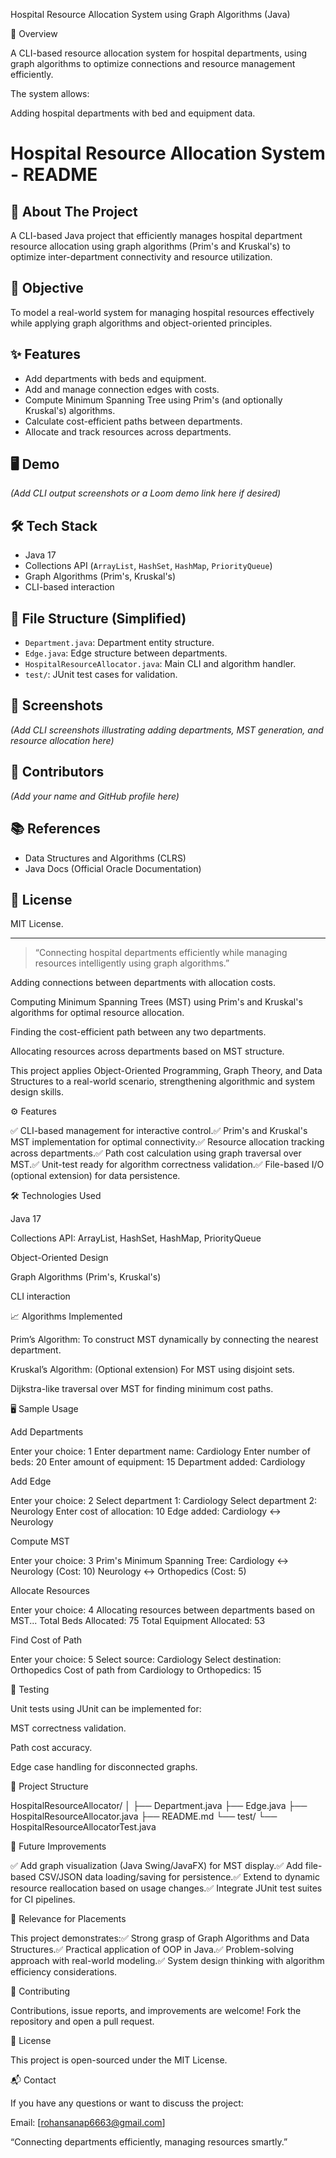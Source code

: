 Hospital Resource Allocation System using Graph Algorithms (Java)

🚀 Overview

A CLI-based resource allocation system for hospital departments, using graph algorithms to optimize connections and resource management efficiently.

The system allows:

Adding hospital departments with bed and equipment data.
# Hospital Resource Allocation System - README

## 🚀 About The Project

A CLI-based Java project that efficiently manages hospital department resource allocation using graph algorithms (Prim's and Kruskal's) to optimize inter-department connectivity and resource utilization.

## 🎯 Objective

To model a real-world system for managing hospital resources effectively while applying graph algorithms and object-oriented principles.

## ✨ Features

* Add departments with beds and equipment.
* Add and manage connection edges with costs.
* Compute Minimum Spanning Tree using Prim's (and optionally Kruskal's) algorithms.
* Calculate cost-efficient paths between departments.
* Allocate and track resources across departments.

## 🖥️ Demo

*(Add CLI output screenshots or a Loom demo link here if desired)*

## 🛠️ Tech Stack

* Java 17
* Collections API (`ArrayList`, `HashSet`, `HashMap`, `PriorityQueue`)
* Graph Algorithms (Prim's, Kruskal's)
* CLI-based interaction

## 📂 File Structure (Simplified)

* `Department.java`: Department entity structure.
* `Edge.java`: Edge structure between departments.
* `HospitalResourceAllocator.java`: Main CLI and algorithm handler.
* `test/`: JUnit test cases for validation.

## 📸 Screenshots

*(Add CLI screenshots illustrating adding departments, MST generation, and resource allocation here)*

## 🤝 Contributors

*(Add your name and GitHub profile here)*

## 📚 References

* Data Structures and Algorithms (CLRS)
* Java Docs (Official Oracle Documentation)

## 🪪 License

MIT License.

---

> “Connecting hospital departments efficiently while managing resources intelligently using graph algorithms.”

Adding connections between departments with allocation costs.

Computing Minimum Spanning Trees (MST) using Prim's and Kruskal's algorithms for optimal resource allocation.

Finding the cost-efficient path between any two departments.

Allocating resources across departments based on MST structure.

This project applies Object-Oriented Programming, Graph Theory, and Data Structures to a real-world scenario, strengthening algorithmic and system design skills.

⚙️ Features

✅ CLI-based management for interactive control.✅ Prim's and Kruskal's MST implementation for optimal connectivity.✅ Resource allocation tracking across departments.✅ Path cost calculation using graph traversal over MST.✅ Unit-test ready for algorithm correctness validation.✅ File-based I/O (optional extension) for data persistence.

🛠️ Technologies Used

Java 17

Collections API: ArrayList, HashSet, HashMap, PriorityQueue

Object-Oriented Design

Graph Algorithms (Prim's, Kruskal's)

CLI interaction

📈 Algorithms Implemented

Prim’s Algorithm: To construct MST dynamically by connecting the nearest department.

Kruskal’s Algorithm: (Optional extension) For MST using disjoint sets.

Dijkstra-like traversal over MST for finding minimum cost paths.

🖥️ Sample Usage

Add Departments

Enter your choice: 1
Enter department name: Cardiology
Enter number of beds: 20
Enter amount of equipment: 15
Department added: Cardiology

Add Edge

Enter your choice: 2
Select department 1: Cardiology
Select department 2: Neurology
Enter cost of allocation: 10
Edge added: Cardiology <-> Neurology

Compute MST

Enter your choice: 3
Prim's Minimum Spanning Tree:
Cardiology <-> Neurology (Cost: 10)
Neurology <-> Orthopedics (Cost: 5)

Allocate Resources

Enter your choice: 4
Allocating resources between departments based on MST...
Total Beds Allocated: 75
Total Equipment Allocated: 53

Find Cost of Path

Enter your choice: 5
Select source: Cardiology
Select destination: Orthopedics
Cost of path from Cardiology to Orthopedics: 15

🧪 Testing

Unit tests using JUnit can be implemented for:

MST correctness validation.

Path cost accuracy.

Edge case handling for disconnected graphs.

📂 Project Structure

HospitalResourceAllocator/
│
├── Department.java
├── Edge.java
├── HospitalResourceAllocator.java
├── README.md
└── test/
└── HospitalResourceAllocatorTest.java

📝 Future Improvements

✅ Add graph visualization (Java Swing/JavaFX) for MST display.✅ Add file-based CSV/JSON data loading/saving for persistence.✅ Extend to dynamic resource reallocation based on usage changes.✅ Integrate JUnit test suites for CI pipelines.

💼 Relevance for Placements

This project demonstrates:✅ Strong grasp of Graph Algorithms and Data Structures.✅ Practical application of OOP in Java.✅ Problem-solving approach with real-world modeling.✅ System design thinking with algorithm efficiency considerations.



🤝 Contributing

Contributions, issue reports, and improvements are welcome! Fork the repository and open a pull request.

📜 License

This project is open-sourced under the MIT License.

📬 Contact

If you have any questions or want to discuss the project:

Email: [rohansanap6663@gmail.com]


“Connecting departments efficiently, managing resources smartly.”

